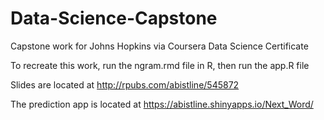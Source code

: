 # Data-Science-Capstone
Capstone work for Johns Hopkins via Coursera Data Science Certificate

To recreate this work, run the ngram.rmd file in R, then run the app.R file

Slides are located at http://rpubs.com/abistline/545872 

The prediction app is located at https://abistline.shinyapps.io/Next_Word/
